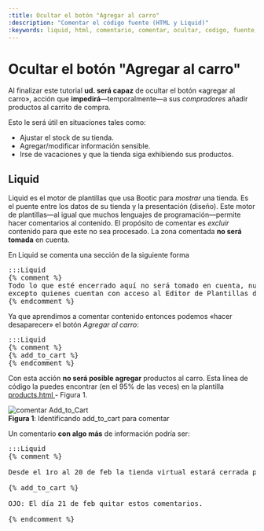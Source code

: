 ```yaml
---
:title: Ocultar el botón "Agregar al carro"
:description: "Comentar el código fuente (HTML y Liquid)"
:keywords: liquid, html, comentario, comentar, ocultar, codigo, fuente, vacaciones
---
```


# Ocultar el botón "Agregar al carro"

Al finalizar este tutorial **ud. será capaz** de ocultar el botón «agregar al
carro», acción que **impedirá**—temporalmente—a sus _compradores_ añadir productos al carrito de compra. 

Esto le será útil en situaciones tales como:

* Ajustar el stock de su tienda.
* Agregar/modificar información sensible.
* Irse de vacaciones y que la tienda siga exhibiendo sus productos.

## Liquid

Liquid es el motor de plantillas que usa Bootic para _mostrar_ una tienda. Es el puente entre los datos de su tienda y la presentación (diseño). Este motor de plantillas—al igual que muchos lenguajes de programación—permite hacer comentarios al contenido. El propósito de comentar es _excluir_ contenido para que este no sea procesado. La zona comentada **no será tomada** en cuenta. 

En Liquid se comenta una sección de la siguiente forma

<pre>:::Liquid
{% comment %}
Todo lo que esté encerrado aquí no será tomado en cuenta, nunca nadie lo verá,
excepto quienes cuentan con acceso al Editor de Plantillas de la tienda.
{% endcomment %}
</pre>

Ya que aprendimos a comentar contenido entonces podemos «hacer desaparecer» el botón _Agregar al carro_:

<pre>:::Liquid
{% comment %}
{% add_to_cart %}
{% endcomment %}
</pre>

Con esta acción **no será posible agregar** productos al carro. Esta línea de código la puedes encontrar (en el 95% de las veces) en la plantilla [ products.html ](/es/diseno/plantillas/product) - Figura 1.

<div class="captura">
    <div class="c-contenido"><img src="/img/admin/captura_add_to_cart.png" alt="comentar Add_to_Cart" /></div>
    <div class="c-pie">
        <strong>Figura 1</strong>: Identificando add_to_cart para comentar 
    </div>
</div>

Un comentario **con algo más** de información podría ser:

<pre>:::Liquid
{% comment %}

Desde el 1ro al 20 de feb la tienda virtual estará cerrada por vacaciones

{% add_to_cart %}

OJO: El día 21 de feb quitar estos comentarios.

{% endcomment %}
</pre>

